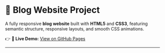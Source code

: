 # 📝 Blog Website Project

A fully responsive **blog website** built with **HTML5** and **CSS3**, featuring semantic structure, responsive layouts, and smooth CSS animations.

👉 **🔗 Live Demo:** [View on GitHub Pages](https://JonHay2001.github.io/blog-website/)

---





